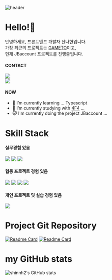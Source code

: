 <!-- Header -->
![header](https://capsule-render.vercel.app/api?type=cylinder&color=f7f1ab&height=150&animation=twinkling&text=SHINNH2's&desc=welcomt%20to%20my%20profile&section=header&descAlignY=70&fontAlignY=45&fontSize=40&fontColor=9d5425)

<!-- -Main -->
# Hello!👋
안녕하세요, 프론트엔드 개발자 신나현입니다.<br/>
가장 최근의 프로젝트는 [GAMETO](https://github.com/codestates-seb/seb41_main_033)이고,<br/>
현재 JBaccount 프로젝트를 진행중입니다.




#### CONTACT
<!-- <a href="https://velog.io/@shinnh2" target="_blank"><img src="https://img.shields.io/badge/velog-20C997?style=flat-square&logo=velog&logoColor=121212"/></a> <br/> -->
<!-- <a href="" target="_blank"><img src="https://img.shields.io/badge/nahyeon.shin9@gmail.com-EA4335?style=flat-square&logo=gmail&logoColor=121212"/></a> <br/> -->
<a href="https://velog.io/@shinnh2" target="_blank"><img src="https://img.shields.io/badge/velog-f7f1ab?style=flat-square&logo=velog&logoColor=9d5425"/></a> <br/>
<img src="https://img.shields.io/badge/nahyeon.shin9@gmail.com-f7f1ab?style=flat-square&logo=gmail&logoColor=9d5425"/>

#### NOW
- 🌱 I’m currently learning ... Typescript
- 👯 I’m currently studying with [4F4](https://github.com/4F4-Association) ...
- 😺 I'm currently doing the project JBaccount ... 

# Skill Stack
#### 실무경험 있음
<a href="" target="_blank"><img src="https://img.shields.io/badge/javascript-F7DF1E?style=for-the-badge&logo=javascript&logoColor=000"/></a>
<a href="" target="_blank"><img src="https://img.shields.io/badge/html-E34F26?style=for-the-badge&logo=html5&logoColor=000"/></a>
<a href="" target="_blank"><img src="https://img.shields.io/badge/css-1572B6?style=for-the-badge&logo=css3&logoColor=000"/></a>

#### 협동 프로젝트 경험 있음
<a href="" target="_blank"><img src="https://img.shields.io/badge/react-61DAFB?style=for-the-badge&logo=react&logoColor=000"/></a>
<a href="" target="_blank"><img src="https://img.shields.io/badge/styled_components-DB7093?style=for-the-badge&logo=styledcomponents&logoColor=000"/></a>
<a href="" target="_blank"><img src="https://img.shields.io/badge/redux_toolkit-764ABC?style=for-the-badge&logo=redux&logoColor=000"/></a>
<a href="" target="_blank"><img src="https://img.shields.io/badge/git-F05032?style=for-the-badge&logo=git&logoColor=000"/></a>

#### 개인 프로젝트 및 실습 경험 있음
<a href="" target="_blank"><img src="https://img.shields.io/badge/typescript-3178C6?style=for-the-badge&logo=typescript&logoColor=000"/></a>

# Project Git Repository
[![Readme Card](https://github-readme-stats-zeta-five-72.vercel.app/api/pin/?username=codestates-seb&repo=seb41_main_033&title_color=9d5425&text_color=353121&icon_color=f4d642)](https://github.com/codestates-seb/seb41_main_033)
[![Readme Card](https://github-readme-stats-zeta-five-72.vercel.app/api/pin/?username=4F4-Association&repo=alte-study-1st&title_color=9d5425&text_color=353121&icon_color=f4d642)](https://github.com/4F4-Association/alte-study-1st
)

# my GitHub stats
![shinnh2's GitHub stats](https://github-readme-stats-zeta-five-72.vercel.app/api?username=shinnh2&show_icons=true&bg_color=9d5425&title_color=f4d642&text_color=f7f1ab&icon_color=f4d642)
